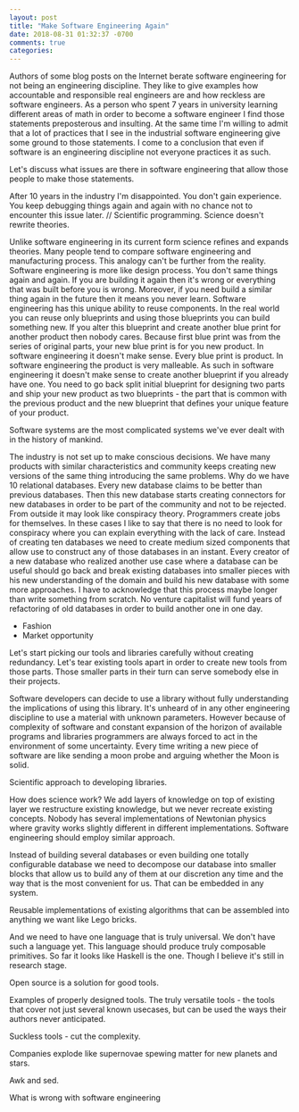 ```yaml
---
layout: post
title: "Make Software Engineering Again"
date: 2018-08-31 01:32:37 -0700
comments: true
categories: 
---
```


Authors of some blog posts on the Internet berate software engineering for not
being an engineering discipline. They like to give examples how accountable and
responsible real engineers are and how reckless are software engineers. As a
person who spent 7 years in university learning different areas of math in
order to become a software engineer I find those statements preposterous and
insulting. At the same time I'm willing to admit that a lot of practices that I
see in the industrial software engineering give some ground to those
statements. I come to a conclusion that even if software is an engineering
discipline not everyone practices it as such.

Let's discuss what issues are there in software engineering that allow those
people to make those statements.

After 10 years in the industry I'm disappointed. You don't gain experience. You
keep debugging things again and again with no chance not to encounter this
issue later. // Scientific programming. Science doesn't rewrite theories.

Unlike software engineering in its current form science refines and expands
theories. Many people tend to compare software engineering and manufacturing process.
This analogy can't be further from the reality. Software engineering is more
like design process. You don't same things again and again. If you are building
it again then it's wrong or everything that was built before you is wrong.
Moreover, if you need build a similar thing again in the future then it means
you never learn. Software engineering has this unique ability to reuse
components. In the real world you can reuse only blueprints and using those
blueprints you can build something new. If you alter this blueprint and create
another blue print for another product then nobody cares. Because first blue
print was from the series of original parts, your new blue print is for you new
product. In software engineering it doesn't make sense. Every blue print is
product. In software engineering the product is very malleable. As such in
software engineering it doesn't make sense to create another blueprint if you
already have one. You need to go back split initial blueprint for designing two
parts and ship your new product as two blueprints - the part that is common
with the previous product and the new blueprint that defines your unique
feature of your product.

Software systems are the most complicated systems we've ever dealt with in the
history of mankind.

The industry is not set up to make conscious decisions. We have many products with
similar characteristics and community keeps creating new versions of the same
thing introducing the same problems. Why do we have 10 relational databases.
Every new database claims to be better than previous databases. Then this new
database starts creating connectors for new databases in order to be part of
the community and not to be rejected. From outside it may look like conspiracy
theory. Programmers create jobs for themselves. In these cases I like to say
that there is no need to look for conspiracy where you can explain everything
with the lack of care. Instead of creating ten databases we need to create medium
sized components that allow use to construct any of those databases in an instant.
Every creator of a new database who realized another use case where a database
can be useful should go back and break existing databases into smaller pieces with his
new understanding of the domain and build his new database with some more approaches.
I have to acknowledge that this process maybe longer than write something from
scratch. No venture capitalist will fund years of refactoring of old databases
in order to build another one in one day.

- Fashion
- Market opportunity

Let's start picking our tools and libraries carefully without creating
redundancy. Let's tear existing tools apart in order to create new tools from those parts.
Those smaller parts in their turn can serve somebody else in their projects.

Software developers can decide to use a library without fully understanding
the implications of using this library. It's unheard of in any other engineering
discipline to use a material with unknown parameters. However because of
complexity of software and constant expansion of the horizon of available
programs and libraries programmers are always forced to act in the environment
of some uncertainty. Every time writing a new piece of software are like
sending a moon probe and arguing whether the Moon is solid.

Scientific approach to developing libraries.

How does science work? We add layers of knowledge on top of existing layer
we restructure existing knowledge, but we never recreate existing concepts.
Nobody has several implementations of Newtonian physics where gravity works
slightly different in different implementations. Software engineering
should employ similar approach.

Instead of building several databases or even building one totally configurable
database we need to decompose our database into smaller blocks that allow us to
build any of them at our discretion any time and the way that is the most
convenient for us. That can be embedded in any system.

Reusable implementations of existing algorithms that can be assembled into
anything we want like Lego bricks.

And we need to have one language that is truly universal. We don't have such a
language yet.
This language should produce truly composable primitives.
So far it looks like Haskell is the one.
Though I believe it's still in research stage.

Open source is a solution for good tools.

Examples of properly designed tools. The truly versatile tools - the tools that
cover not just several known usecases, but can be used the ways their authors
never anticipated.

Suckless tools - cut the complexity.

Companies explode like supernovae spewing matter for new planets and stars.


Awk and sed.

What is wrong with software engineering

